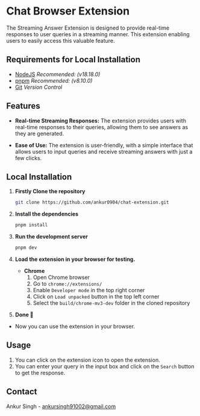 # Chat Browser Extension

The Streaming Answer Extension is designed to provide real-time responses to user queries in a streaming manner. This extension enabling users to easily access this valuable feature.

## Requirements for Local Installation

- [NodeJS](https://nodejs.org/en/) *Recommended: (v18.18.0)*
- [pnpm](https://pnpm.io/) *Recommended: (v8.10.0)*
- [Git](https://git-scm.com/downloads) *Version Control*

## Features

- **Real-time Streaming Responses:** The extension provides users with real-time responses to their queries, allowing them to see answers as they are generated.

- **Ease of Use:** The extension is user-friendly, with a simple interface that allows users to input queries and receive streaming answers with just a few clicks.

## Local Installation

1. **Firstly Clone the repository**

    ```bash
    git clone https://github.com/ankur0904/chat-extension.git
    ```

2. **Install the dependencies**
    ```bash
    pnpm install
    ```

3. **Run the development server**
    ```bash
    pnpm dev
    ```

4. **Load the extension in your browser for testing.**

    - **Chrome**
        1. Open Chrome browser
        2. Go to `chrome://extensions/`
        3. Enable `Developer mode` in the top right corner
        4. Click on `Load unpacked` button in the top left corner
        5. Select the `build/chrome-mv3-dev` folder in the cloned repository

5. **Done 🎉**
- Now you can use the extension in your browser.

## Usage

1. You can click on the extension icon to open the extension.
2. You can enter your query in the input box and click on the `Search` button to get the response.

## Contact

Ankur Singh - ankursingh91002@gmail.com
